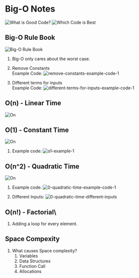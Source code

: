 # Big-O Notes

![What is Good Code?](img/what-is-good-code.png)
![Which Code is Best](img/which-code-is-best-1.png)

## Big-O Rule Book

![Big-O Rule Book](img/big-o-rule-book.png)

1. Big-O only cares about the worst case.

2. Remove Constants\
   Example Code: ![remove-constants-example-code-1](img/remove-constants-example-code-1.png)

3. Different terms for inputs\
   Example Code: ![different-terms-for-inputs-example-code-1](img/different-terms-for-inputs-example-code-1.png)

## O(n) - Linear Time

![On](img/on.png)

## O(1) - Constant Time

![On](img/o1.png)

1. Example code: ![o1-example-1](img/o1-example-1.png)

## O(n^2) - Quadratic Time

![On](img/0-quadratic-time.png)

1. Example code: ![0-quadratic-time-example-code-1](img/0-quadratic-time-example-code-1.png)

2. Different Inputs: ![0-quadratic-time-different-inputs](img/0-quadratic-time-different-inputs.png)

## O(n!) - Factorial\

1. Adding a loop for every element.

## Space Compexity

1. What causes Space complexity?
   1. Variables
   2. Data Structures
   3. Function Call
   4. Allocations
